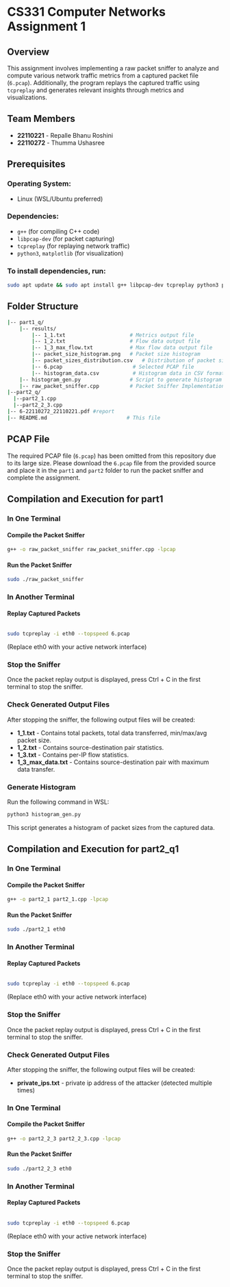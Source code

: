 # CS331 Computer Networks Assignment 1

## Overview

This assignment involves implementing a raw packet sniffer to analyze and compute various network traffic metrics from a captured packet file (`6.pcap`). Additionally, the program replays the captured traffic using `tcpreplay` and generates relevant insights through metrics and visualizations.

## Team Members

- **22110221** - Repalle Bhanu Roshini
- **22110272** - Thumma Ushasree
  
## Prerequisites

### Operating System: 
- Linux (WSL/Ubuntu preferred)

### Dependencies:
- `g++` (for compiling C++ code)
- `libpcap-dev` (for packet capturing)
- `tcpreplay` (for replaying network traffic)
- `python3`, `matplotlib` (for visualization)

### To install dependencies, run:

```bash
sudo apt update && sudo apt install g++ libpcap-dev tcpreplay python3 python3-matplotlib
```

## Folder Structure

```bash
|-- part1_q/
    |-- results/
        |-- 1_1.txt                     # Metrics output file
        |-- 1_2.txt                     # Flow data output file
        |-- 1_3_max_flow.txt            # Max flow data output file
        |-- packet_size_histogram.png   # Packet size histogram
        |-- packet_sizes_distribution.csv   # Distribution of packet sizes
        |-- 6.pcap                       # Selected PCAP file
        |-- histogram_data.csv           # Histogram data in CSV format
    |-- histogram_gen.py                # Script to generate histogram of packet sizes
    |-- raw_packet_sniffer.cpp          # Packet Sniffer Implementation
|--part2_q/
  |--part2_1.cpp
  |--part2_2_3.cpp
|-- 6-22110272_22110221.pdf #report
|-- README.md                          # This file

```
## PCAP File

The required PCAP file (`6.pcap`) has been omitted from this repository due to its large size. Please download the `6.pcap` file from the provided source and place it in the `part1` and `part2` folder to run the packet sniffer and complete the assignment.

## Compilation and Execution for part1

### In One Terminal

#### Compile the Packet Sniffer

```bash
g++ -o raw_packet_sniffer raw_packet_sniffer.cpp -lpcap
```
#### Run the Packet Sniffer
```bash
sudo ./raw_packet_sniffer
```
### In Another Terminal
#### Replay Captured Packets
```bash

sudo tcpreplay -i eth0 --topspeed 6.pcap
```
(Replace eth0 with your active network interface)

### Stop the Sniffer
Once the packet replay output is displayed, press Ctrl + C in the first terminal to stop the sniffer.

### Check Generated Output Files

After stopping the sniffer, the following output files will be created:

- **1_1.txt** - Contains total packets, total data transferred, min/max/avg packet size.
- **1_2.txt** - Contains source-destination pair statistics.
- **1_3.txt** - Contains per-IP flow statistics.
- **1_3_max_data.txt** - Contains source-destination pair with maximum data transfer.

### Generate Histogram
Run the following command in WSL:

```bash
python3 histogram_gen.py
```
This script generates a histogram of packet sizes from the captured data.

## Compilation and Execution for part2_q1

### In One Terminal

#### Compile the Packet Sniffer

```bash
g++ -o part2_1 part2_1.cpp -lpcap
```
#### Run the Packet Sniffer
```bash
sudo ./part2_1 eth0
```
### In Another Terminal
#### Replay Captured Packets
```bash

sudo tcpreplay -i eth0 --topspeed 6.pcap
```
(Replace eth0 with your active network interface)

### Stop the Sniffer
Once the packet replay output is displayed, press Ctrl + C in the first terminal to stop the sniffer.

### Check Generated Output Files

After stopping the sniffer, the following output files will be created:

- **private_ips.txt** - private ip address of the attacker (detected multiple times)

### In One Terminal

#### Compile the Packet Sniffer

```bash
g++ -o part2_2_3 part2_2_3.cpp -lpcap
```
#### Run the Packet Sniffer
```bash
sudo ./part2_2_3 eth0
```
### In Another Terminal
#### Replay Captured Packets
```bash

sudo tcpreplay -i eth0 --topspeed 6.pcap
```
(Replace eth0 with your active network interface)

### Stop the Sniffer
Once the packet replay output is displayed, press Ctrl + C in the first terminal to stop the sniffer.
